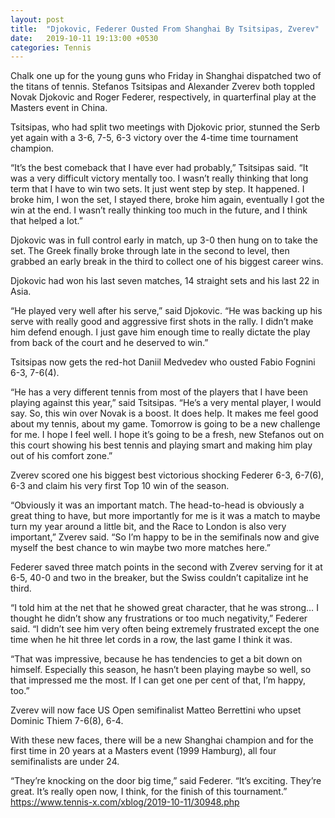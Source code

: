 ```yaml
---
layout: post
title:  "Djokovic, Federer Ousted From Shanghai By Tsitsipas, Zverev"
date:   2019-10-11 19:13:00 +0530
categories: Tennis
---
```

Chalk one up for the young guns who Friday in Shanghai dispatched two of the titans of tennis. Stefanos Tsitsipas and Alexander Zverev both toppled Novak Djokovic and Roger Federer, respectively, in quarterfinal play at the Masters event in China.

Tsitsipas, who had split two meetings with Djokovic prior, stunned the Serb yet again with a 3-6, 7-5, 6-3 victory over the 4-time time tournament champion.

“It’s the best comeback that I have ever had probably,” Tsitsipas said. “It was a very difficult victory mentally too. I wasn’t really thinking that long term that I have to win two sets. It just went step by step. It happened. I broke him, I won the set, I stayed there, broke him again, eventually I got the win at the end. I wasn’t really thinking too much in the future, and I think that helped a lot.”

Djokovic was in full control early in match, up 3-0 then hung on to take the set. The Greek finally broke through late in the second to level, then grabbed an early break in the third to collect one of his biggest career wins.

Djokovic had won his last seven matches, 14 straight sets and his last 22 in Asia.

“He played very well after his serve,” said Djokovic. “He was backing up his serve with really good and aggressive first shots in the rally. I didn’t make him defend enough. I just gave him enough time to really dictate the play from back of the court and he deserved to win.”

Tsitsipas now gets the red-hot Daniil Medvedev who ousted Fabio Fognini 6-3, 7-6(4).

“He has a very different tennis from most of the players that I have been playing against this year,” said Tsitsipas. “He’s a very mental player, I would say. So, this win over Novak is a boost. It does help. It makes me feel good about my tennis, about my game. Tomorrow is going to be a new challenge for me. I hope I feel well. I hope it’s going to be a fresh, new Stefanos out on this court showing his best tennis and playing smart and making him play out of his comfort zone.”

Zverev scored one his biggest best victorious shocking Federer 6-3, 6-7(6), 6-3 and claim his very first Top 10 win of the season.

“Obviously it was an important match. The head-to-head is obviously a great thing to have, but more importantly for me is it was a match to maybe turn my year around a little bit, and the Race to London is also very important,” Zverev said. “So I’m happy to be in the semifinals now and give myself the best chance to win maybe two more matches here.”

Federer saved three match points in the second with Zverev serving for it at 6-5, 40-0 and two in the breaker, but the Swiss couldn’t capitalize int he third.

“I told him at the net that he showed great character, that he was strong… I thought he didn’t show any frustrations or too much negativity,” Federer said. “I didn’t see him very often being extremely frustrated except the one time when he hit three let cords in a row, the last game I think it was.

“That was impressive, because he has tendencies to get a bit down on himself. Especially this season, he hasn’t been playing maybe so well, so that impressed me the most. If I can get one per cent of that, I’m happy, too.”

Zverev will now face US Open semifinalist Matteo Berrettini who upset Dominic Thiem 7-6(8), 6-4.

With these new faces, there will be a new Shanghai champion and for the first time in 20 years at a Masters event (1999 Hamburg), all four semifinalists are under 24.

“They’re knocking on the door big time,” said Federer. “It’s exciting. They’re great. It’s really open now, I think, for the finish of this tournament.”
https://www.tennis-x.com/xblog/2019-10-11/30948.php
